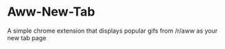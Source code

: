 # Aww-New-Tab
A simple chrome extension that displays popular gifs from /r/aww as your new tab page
